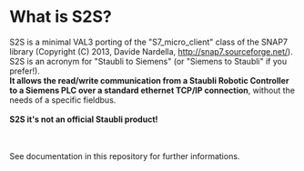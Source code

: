 <h1>What is S2S?</h1>

<p>S2S is a minimal VAL3 porting of the "S7_micro_client" class of the SNAP7 library (Copyright (C) 2013, Davide Nardella, <a href="http://snap7.sourceforge.net/" title="http://snap7.sourceforge.net/" class="http">http://snap7.sourceforge.net/</a>).
<br>S2S is an acronym for "Staubli to Siemens" (or "Siemens to Staubli" if you prefer!).<br>
<b>It allows the read/write communication from a Staubli Robotic Controller to a Siemens PLC over a standard ethernet TCP/IP connection</b>, without the needs of a specific fieldbus.<br>
<br>
<b>S2S it's not an official Staubli product!</b>
</p>

<br><br>
See documentation in this repository for further informations.
<br>
